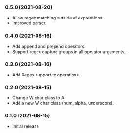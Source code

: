 ### 0.5.0 (2021-08-20)
* Allow regex matching outside of expressions.
* Improved parser.

### 0.4.0 (2021-08-16)
* Add append and prepend operators.
* Support regex capture groups in all operator arguments.

### 0.3.0 (2021-08-16)
* Add Regex support to operations

### 0.2.0 (2021-08-15)

* Change W char class to A.
* Add a new W char class (num, alpha, underscore).

### 0.1.0 (2021-08-15)

* Initial release
